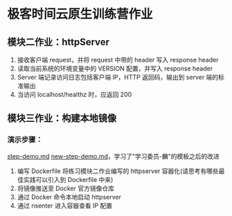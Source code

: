 # 极客时间云原生训练营作业
## 模块二作业：httpServer
1. 接收客户端 request，并将 request 中带的 header 写入 response header
2. 读取当前系统的环境变量中的 VERSION 配置，并写入 response header
3. Server 端记录访问日志包括客户端 IP，HTTP 返回码，输出到 server 端的标准输出
4. 当访问 localhost/healthz 时，应返回 200

## 模块三作业：构建本地镜像
### 演示步骤：
[step-demo.md](./module3/step-demo.md)
[new-step-demo.md](./module3/new-step-demo.md)，学习了"学习委员-麟"的模板之后的改进
1. 编写 Dockerfile 将练习模块二作业编写的 httpserver 容器化(请思考有哪些最佳实践可以引入到 Dockerfile 中来)
2. 将镜像推送至 Docker 官方镜像仓库
3. 通过 Docker 命令本地启动 httpserver
4. 通过 nsenter 进入容器查看 IP 配置
